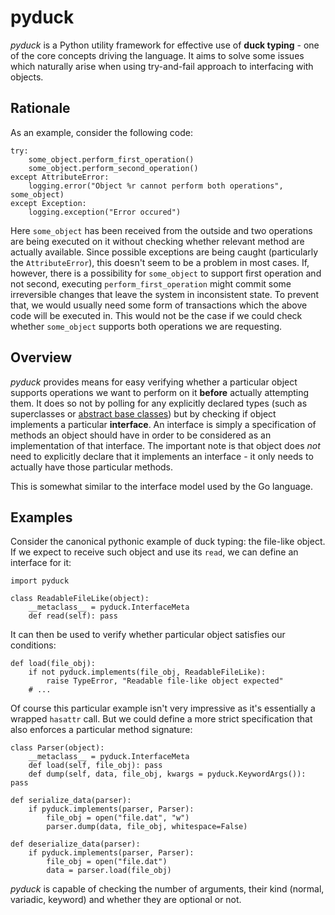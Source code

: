pyduck
=

_pyduck_ is a Python utility framework for effective use of **duck typing** - one of the core concepts
driving the language. It aims to solve some issues which naturally arise when using try-and-fail approach
to interfacing with objects.

Rationale
-
As an example, consider the following code:

    try:
        some_object.perform_first_operation()
        some_object.perform_second_operation()
    except AttributeError:
        logging.error("Object %r cannot perform both operations", some_object)
    except Exception:
        logging.exception("Error occured")

Here <code>some\_object</code> has been received from the outside and two operations are being executed on it
without checking whether relevant method are actually available. Since possible exceptions are being caught
(particularly the <code>AttributeError</code>), this doesn't seem to be a problem in most cases.
If, however, there is a possibility for <code>some\_object</code> to support first operation and not second,
executing <code>perform\_first\_operation</code> might commit some irreversible changes that leave the system
in inconsistent state. To prevent that, we would usually need some form of transactions which the above
code will be executed in. This would not be the case if we could check whether <code>some\_object</code>
supports both operations we are requesting.

Overview
-
_pyduck_ provides means for easy verifying whether a particular object supports operations we want to
perform on it **before** actually attempting them. It does so not by polling for any explicitly declared
types (such as superclasses or [abstract base classes][abc]) but by checking if object implements a particular
**interface**.
An interface is simply a specification of methods an object should have in order to be considered as
an implementation of that interface. The important note is that object does _not_ need to explicitly
declare that it implements an interface - it only needs to actually have those particular methods.

This is somewhat similar to the interface model used by the Go language.

[abc]: http://docs.python.org/library/abc.html

Examples
-
Consider the canonical pythonic example of duck typing: the file-like object. If we expect to receive
such object and use its <code>read</code>, we can define an interface for it:

    import pyduck

    class ReadableFileLike(object):
        __metaclass__ = pyduck.InterfaceMeta
        def read(self): pass

It can then be used to verify whether particular object satisfies our conditions:

    def load(file_obj):
        if not pyduck.implements(file_obj, ReadableFileLike):
            raise TypeError, "Readable file-like object expected"
        # ...

Of course this particular example isn't very impressive as it's essentially a wrapped <code>hasattr</code>
call. But we could define a more strict specification that also enforces a particular method signature:

    class Parser(object):
        __metaclass__ = pyduck.InterfaceMeta
        def load(self, file_obj): pass
        def dump(self, data, file_obj, kwargs = pyduck.KeywordArgs()): pass

    def serialize_data(parser):
        if pyduck.implements(parser, Parser):
            file_obj = open("file.dat", "w")
            parser.dump(data, file_obj, whitespace=False)

    def deserialize_data(parser):
        if pyduck.implements(parser, Parser):
            file_obj = open("file.dat")
            data = parser.load(file_obj)

_pyduck_ is capable of checking the number of arguments, their kind (normal, variadic, keyword) and whether
they are optional or not.


